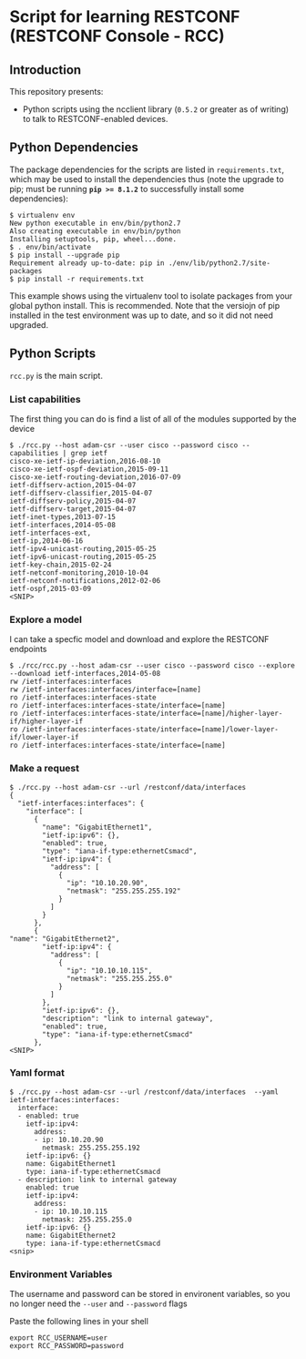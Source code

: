 # Script for learning RESTCONF  (RESTCONF Console - RCC)

## Introduction

This repository presents:

* Python scripts using the ncclient library (`0.5.2` or greater as of writing) to talk to RESTCONF-enabled devices.


## Python Dependencies

The package dependencies for the scripts  are listed in ```requirements.txt```, which may be used to install the dependencies thus (note the upgrade to pip; must be running **```pip >= 8.1.2```** to successfully install some dependencies):

```
$ virtualenv env
New python executable in env/bin/python2.7
Also creating executable in env/bin/python
Installing setuptools, pip, wheel...done.
$ . env/bin/activate
$ pip install --upgrade pip
Requirement already up-to-date: pip in ./env/lib/python2.7/site-packages
$ pip install -r requirements.txt
```

This example shows using the virtualenv tool to isolate packages from your global python install. This is recommended. Note that the versiojn of pip installed in the test environment was up to date, and so it did not need upgraded.


## Python Scripts

```rcc.py``` is the main script.

### List capabilities
The first thing you can do is find a list of all of the modules supported by the device
```buildoutcfg
$ ./rcc.py --host adam-csr --user cisco --password cisco --capabilities | grep ietf
cisco-xe-ietf-ip-deviation,2016-08-10
cisco-xe-ietf-ospf-deviation,2015-09-11
cisco-xe-ietf-routing-deviation,2016-07-09
ietf-diffserv-action,2015-04-07
ietf-diffserv-classifier,2015-04-07
ietf-diffserv-policy,2015-04-07
ietf-diffserv-target,2015-04-07
ietf-inet-types,2013-07-15
ietf-interfaces,2014-05-08
ietf-interfaces-ext,
ietf-ip,2014-06-16
ietf-ipv4-unicast-routing,2015-05-25
ietf-ipv6-unicast-routing,2015-05-25
ietf-key-chain,2015-02-24
ietf-netconf-monitoring,2010-10-04
ietf-netconf-notifications,2012-02-06
ietf-ospf,2015-03-09
<SNIP>

```

### Explore a model
I can take a specfic model and download and explore the RESTCONF endpoints

````buildoutcfg
$ ./rcc/rcc.py --host adam-csr --user cisco --password cisco --explore --download ietf-interfaces,2014-05-08
rw /ietf-interfaces:interfaces
rw /ietf-interfaces:interfaces/interface=[name]
ro /ietf-interfaces:interfaces-state
ro /ietf-interfaces:interfaces-state/interface=[name]
ro /ietf-interfaces:interfaces-state/interface=[name]/higher-layer-if/higher-layer-if
ro /ietf-interfaces:interfaces-state/interface=[name]/lower-layer-if/lower-layer-if
ro /ietf-interfaces:interfaces-state/interface=[name]
````

### Make a request

```buildoutcfg
$ ./rcc.py --host adam-csr --url /restconf/data/interfaces
{
  "ietf-interfaces:interfaces": {
    "interface": [
      {
        "name": "GigabitEthernet1", 
        "ietf-ip:ipv6": {}, 
        "enabled": true, 
        "type": "iana-if-type:ethernetCsmacd", 
        "ietf-ip:ipv4": {
          "address": [
            {
              "ip": "10.10.20.90", 
              "netmask": "255.255.255.192"
            }
          ]
        }
      },
      {
"name": "GigabitEthernet2",
        "ietf-ip:ipv4": {
          "address": [
            {
              "ip": "10.10.10.115", 
              "netmask": "255.255.255.0"
            }
          ]
        }, 
        "ietf-ip:ipv6": {}, 
        "description": "link to internal gateway", 
        "enabled": true, 
        "type": "iana-if-type:ethernetCsmacd" 
      }, 
<SNIP>

```

### Yaml format

```buildoutcfg
$ ./rcc.py --host adam-csr --url /restconf/data/interfaces  --yaml
ietf-interfaces:interfaces:
  interface:
  - enabled: true
    ietf-ip:ipv4:
      address:
      - ip: 10.10.20.90
        netmask: 255.255.255.192
    ietf-ip:ipv6: {}
    name: GigabitEthernet1
    type: iana-if-type:ethernetCsmacd
  - description: link to internal gateway
    enabled: true
    ietf-ip:ipv4:
      address:
      - ip: 10.10.10.115
        netmask: 255.255.255.0
    ietf-ip:ipv6: {}
    name: GigabitEthernet2
    type: iana-if-type:ethernetCsmacd
<snip>

```

### Environment Variables
The username and password can be stored in environent variables, so you no longer need the ```--user```
and ```--password``` flags

Paste the following lines in your shell
```buildoutcfg
export RCC_USERNAME=user
export RCC_PASSWORD=password

```

